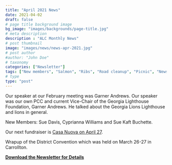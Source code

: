 ```yaml
--- 
title: "April 2021 News"
date: 2021-04-02
draft: false
# page title background image
bg_image: "images/backgrounds/page-title.jpg"
# meta description
description : "ALC Monthly News"
# post thumbnail
image: "images/news/news-apr-2021.jpg"
# post author
#author: "John Doe"
# taxonomy
categories: ["Newsletter"]
tags: ["New members", "Salmon", "Ribs", "Road cleanup", "Picnic", "Newsletter"]
# type
type: "post"
---
```


 
Our speaker at our February meeting was Garner Andrews. Our speaker was our own PCC and current Vice-Chair of the Georgia
Lighthouse Foundation, Garner Andrews. He talked about the Georgia Lions Lighthouse and lions in general.

New Members: Sue Davis, Cyprianna Williams and Sue Kaft Buchette.

Our next fundraiser is [Casa Nuova on April 27](/event/event-casa-04-2021).

Wrapup of the District Convention which was held on March 26-27 in Carrollton.

**[Download the Newsletter for Details](../../pdf/alc-news-apr-2021.pdf)**
